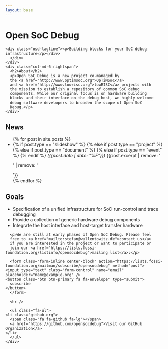 ```yaml
---
layout: base
---
```

<div class="container">
  <div class="row headrow">
    <div class="col-md-6">
      <div class="logo-container">
        <a class="logo" href="{{ page.baseurl }}" style="background-image: url('{{ site.baseurl }}/images/logo.png')"></a>
	<div class="osd-title"><h1>Open SoC Debug</h1></div>
      
	<div class="osd-tagline"><p>Building blocks for your SoC debug infrastructure</p></div>
      </div>
    </div>
    <div class="col-md-6 rightspan">
      <h2>About</h2>
      <p>Open SoC Debug is a new project co-managed by
      the <a href="http://www.optimsoc.org">OpTiMSoC</a>
      and <a href="http://www.lowrisc.org">lowRISC</a> projects with
      the mission to establish a repository of common SoC debug
      components. While our original focus is on hardware building
      blocks and their interface on the debug host, we highly welcome
      debug software developers to broaden the scope of Open SoC
      Debug.</p>
    </div>
</div>
<div class="row">      
    <div class="col-md-6">
      <h2>News</h2>
      <ul class="fa-ul">
	{% for post in site.posts %}
	<li>
	  {% if post.type == "slideshow" %}
	  <i class="fa-li fa fa-desktop"></i>
	  {% else if post.type == "project" %}
	  <i class="fa-li fa fa-github fa-lg"></i>
	  {% else if post.type == "document" %}
	  <i class="fa-li fa fa-file-text-o fa-lg"></i>
	  {% else if post.type == "event" %}
	  <i class="fa-li fa fa-calendar fa-lg"></i>
	  {% endif %}
	  <span class="news"><i>({{post.date | date: "%F"}})</i>
	  {{post.excerpt | remove: '<p>' | remove: '</p>'}}</span>
	</li>
	{% endfor %}
      </ul>
    </div>
    <div class="col-md-6">
      <h2>Goals</h2>
      <ul>
	<li>Specification of a unified infrastructure for SoC
	run-control and trace debugging</li>
	<li>Provide a collection of generic hardware debug
	components</li>
	<li>Integrate the host interface and host-target transfer
	hardware</li>
      </ul>

      <p>We are still at early phases of Open SoC Debug. Please feel
      free to <a href="mailto:stefan@wallentowitz.de">contact us</a>
      if you are interested in the project or want to participate or
      join our <a href="https://lists.fossi-foundation.org/listinfo/opensocdebug">mailing list</a>:</p>

      <form class="form-inline center-block" action="https://lists.fossi-foundation.org/mailman/subscribe/opensocdebug" method="post">
	<input type="text" class="form-control" name="email" placeholder="name@example.org" />
	<button class="btn btn-primary fa fa-envelope" type="submit">
	  subscribe
	</button>
      </form>

      <hr />

      <ul class="fa-ul">
	<li class="github-org">
	  <span class="fa fa-github fa-lg"></span>
	  <a href="https://github.com/opensocdebug">Visit our GitHub Organization</a>
	</li>
      </ul>
    </div>
</div>
</div>

